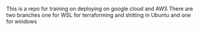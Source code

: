 This is a repo for training on deploying on google cloud and AWS 
There are two branches 
one for WSL for terraforming and shitting in Ubuntu 
and one for windows 
